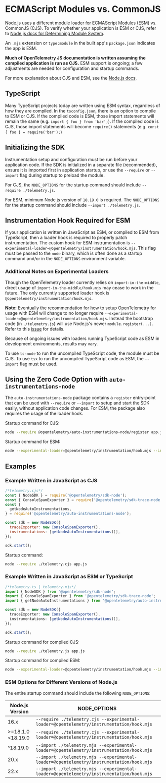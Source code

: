# ECMAScript Modules vs. CommonJS

Node.js uses a different module loader for ECMAScript Modules (ESM) vs. CommonJS (CJS).
To verify whether your application is ESM or CJS, refer to [Node.js docs for Determining Module System](https://nodejs.org/api/packages.html#determining-module-system).

An `.mjs` extension or `type:module` in the built app's `package.json` indicates the app is ESM.

**Much of OpenTelemetry JS documentation is written assuming the compiled application is run as CJS.**
ESM support is ongoing; a few adjustments are needed for configuration and startup commands.

For more explanation about CJS and ESM, see the [Node.js docs](https://nodejs.org/api/modules.html#enabling).

## TypeScript

Many TypeScript projects today are written using ESM syntax, regardless of how they are compiled.
In the `tsconfig.json`, there is an option to compile to ESM or CJS.
If the compiled code is ESM, those import statements will remain the same (e.g. `import { foo } from 'bar';`).
If the compiled code is CJS, those import statements will become `require()` statements (e.g. `const { foo } = require('bar');`)

## Initializing the SDK

Instrumentation setup and configuration must be run before your application code.
If the SDK is initialized in a separate file (recommended), ensure it is imported first in application startup, or use the `--require` or `--import` flag during startup to preload the module.

For CJS, the `NODE_OPTIONS` for the startup command should include `--require ./telemetry.js`.

For ESM, minimum Node.js version of `18.19.0` is required.
The `NODE_OPTIONS` for the startup command should include `--import ./telemetry.js`.

## Instrumentation Hook Required for ESM

If your application is written in JavaScript as ESM, or compiled to ESM from TypeScript, then a loader hook is required to properly patch instrumentation.
The custom hook for ESM instrumentation is `--experimental-loader=@opentelemetry/instrumentation/hook.mjs`.
This flag must be passed to the `node` binary, which is often done as a startup command and/or in the `NODE_OPTIONS` environment variable.

### Additional Notes on Experimental Loaders

Though the OpenTelemetry loader currently relies on `import-in-the-middle`, direct usage of `import-in-the-middle/hook.mjs` may cease to work in the future.
The only currently supported loader hook is `@opentelemetry/instrumentation/hook.mjs`.

**Note:** Eventually the recommendation for how to setup OpenTelemetry for usage with ESM will change to no longer require `--experimental-loader=@opentelemetry/instrumentation/hook.mjs`.
Instead the bootstrap code (in `./telemetry.js`) will use Node.js's newer `module.register(...)`.
Refer to this [issue](https://github.com/open-telemetry/opentelemetry-js/issues/4933) for details.

Because of ongoing issues with loaders running TypeScript code as ESM in development environments, results may vary.

To use `ts-node` to run the uncompiled TypeScript code, the module must be CJS.
To use `tsx` to run the uncompiled TypeScript code as ESM, the `--import` flag must be used.

## Using the Zero Code Option with `auto-instrumentations-node`

The `auto-instrumentations-node` package contains a `register` entry-point that can be used with `--require` or `--import` to setup and start the SDK easily, without application code changes.
For ESM, the package also requires the usage of the loader hook.

Startup command for CJS:

```sh
node --require @opentelemetry/auto-instrumentations-node/register app.js
```

Startup command for ESM:

```sh
node --experimental-loader=@opentelemetry/instrumentation/hook.mjs --import @opentelemetry/auto-instrumentations-node/register app.js
```

## Examples

### Example Written in JavaScript as CJS

```javascript
/*telemetry.cjs*/
const { NodeSDK } = require('@opentelemetry/sdk-node');
const { ConsoleSpanExporter } = require('@opentelemetry/sdk-trace-node');
const {
  getNodeAutoInstrumentations,
} = require('@opentelemetry/auto-instrumentations-node');

const sdk = new NodeSDK({
  traceExporter: new ConsoleSpanExporter(),
  instrumentations: [getNodeAutoInstrumentations()],
});

sdk.start();
```

Startup command:

```sh
node --require ./telemetry.cjs app.js
```

### Example Written in JavaScript as ESM or TypeScript

```typescript
/*telemetry.ts | telemetry.mjs*/
import { NodeSDK } from '@opentelemetry/sdk-node';
import { ConsoleSpanExporter } from '@opentelemetry/sdk-trace-node';
import { getNodeAutoInstrumentations } from '@opentelemetry/auto-instrumentations-node';

const sdk = new NodeSDK({
  traceExporter: new ConsoleSpanExporter(),
  instrumentations: [getNodeAutoInstrumentations()],
});

sdk.start();
```

Startup command for compiled CJS:

```sh
node --require ./telemetry.js app.js
```

Startup command for compiled ESM:

```sh
node --experimental-loader=@opentelemetry/instrumentation/hook.mjs --import ./telemetry.js app.js
```

### ESM Options for Different Versions of Node.js

The entire startup command should include the following `NODE_OPTIONS`:

| Node.js Version   | NODE_OPTIONS                                                                              |
| ----------------- | ----------------------------------------------------------------------------------------- |
| 16.x              | `--require ./telemetry.cjs --experimental-loader=@opentelemetry/instrumentation/hook.mjs` |
| >=18.1.0 <18.19.0 | `--require ./telemetry.cjs --experimental-loader=@opentelemetry/instrumentation/hook.mjs` |
| ^18.19.0          | `--import ./telemetry.mjs --experimental-loader=@opentelemetry/instrumentation/hook.mjs`  |
| 20.x              | `--import ./telemetry.mjs --experimental-loader=@opentelemetry/instrumentation/hook.mjs`  |
| 22.x              | `--import ./telemetry.mjs --experimental-loader=@opentelemetry/instrumentation/hook.mjs`  |
